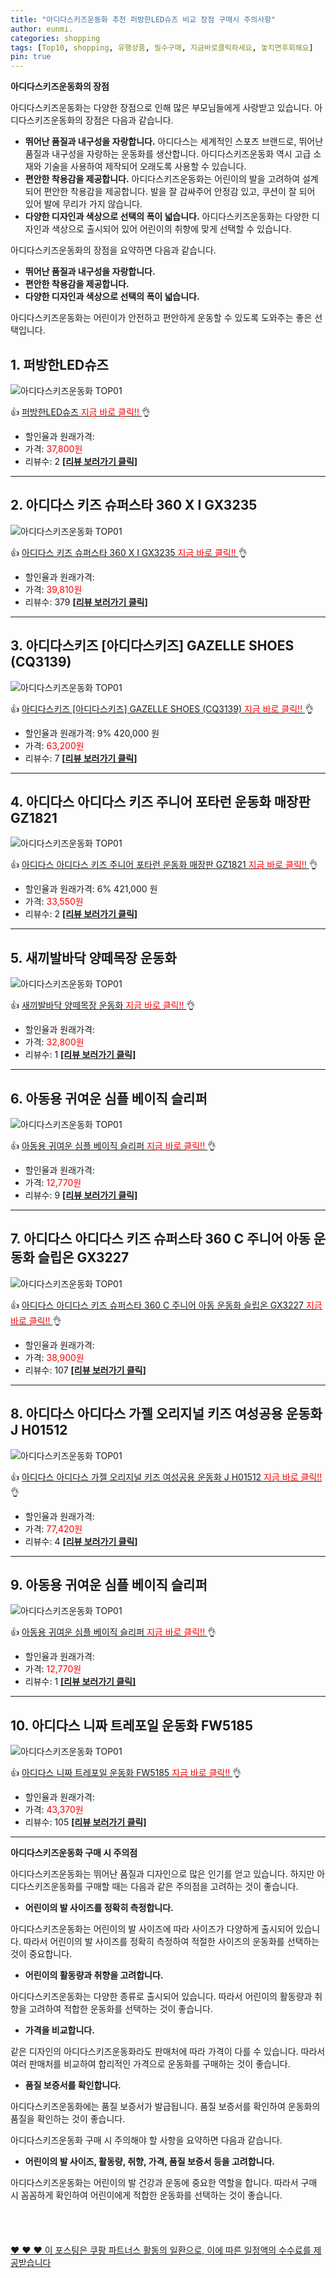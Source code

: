 ```yaml
---
title: "아디다스키즈운동화 추천 퍼방한LED슈즈 비교 장점 구매시 주의사항"
author: eunmi.
categories: shopping
tags: [Top10, shopping, 유행상품, 필수구매, 지금바로클릭하세요, 놓치면후회해요]
pin: true
---
```

**아디다스키즈운동화의 장점**

아디다스키즈운동화는 다양한 장점으로 인해 많은 부모님들에게 사랑받고 있습니다. 아디다스키즈운동화의 장점은 다음과 같습니다.

* **뛰어난 품질과 내구성을 자랑합니다.** 아디다스는 세계적인 스포츠 브랜드로, 뛰어난 품질과 내구성을 자랑하는 운동화를 생산합니다. 아디다스키즈운동화 역시 고급 소재와 기술을 사용하여 제작되어 오래도록 사용할 수 있습니다.
* **편안한 착용감을 제공합니다.** 아디다스키즈운동화는 어린이의 발을 고려하여 설계되어 편안한 착용감을 제공합니다. 발을 잘 감싸주어 안정감 있고, 쿠션이 잘 되어 있어 발에 무리가 가지 않습니다.
* **다양한 디자인과 색상으로 선택의 폭이 넓습니다.** 아디다스키즈운동화는 다양한 디자인과 색상으로 출시되어 있어 어린이의 취향에 맞게 선택할 수 있습니다.

아디다스키즈운동화의 장점을 요약하면 다음과 같습니다.

* **뛰어난 품질과 내구성을 자랑합니다.**
* **편안한 착용감을 제공합니다.**
* **다양한 디자인과 색상으로 선택의 폭이 넓습니다.**

아디다스키즈운동화는 어린이가 안전하고 편안하게 운동할 수 있도록 도와주는 좋은 선택입니다.

   

## 1. 퍼방한LED슈즈

![아디다스키즈운동화 TOP01](https://thumbnail8.coupangcdn.com/thumbnails/remote/230x230ex/image/vendor_inventory/0182/b26cc10500e8f598e3835456b24ed54dc78833f1bf48c3fd92f5ed0a9cf8.jpg)


👍 [퍼방한LED슈즈 <font color=red> 지금 바로 클릭!! </font> ](https://link.coupang.com/re/AFFSDP?lptag=AF3617701&subid=GithubCoopas&pageKey=4328957983&traceid=V0-153&itemId=5050424363&vendorItemId=72360145237) 👌 


- 할인율과 원래가격: 
- 가격: <span style='color:red'>37,800원</span>
- 리뷰수: 2  [**[리뷰 보러가기 클릭]**](https://link.coupang.com/re/AFFSDP?lptag=AF3617701&subid=GithubCoopas&pageKey=4328957983&traceid=V0-153&itemId=5050424363&vendorItemId=72360145237)

---


   

## 2. 아디다스 키즈 슈퍼스타 360 X I GX3235

![아디다스키즈운동화 TOP01](https://thumbnail8.coupangcdn.com/thumbnails/remote/230x230ex/image/vendor_inventory/2784/c0f836f6942742b37894b921f17f03bba44e9408cf2dea2cce690f0bdfdf.png)


👍 [아디다스 키즈 슈퍼스타 360 X I GX3235 <font color=red> 지금 바로 클릭!! </font> ](https://link.coupang.com/re/AFFSDP?lptag=AF3617701&subid=GithubCoopas&pageKey=7379341110&traceid=V0-153&itemId=19053544790&vendorItemId=86176652226) 👌 


- 할인율과 원래가격: 
- 가격: <span style='color:red'>39,810원</span>
- 리뷰수: 379  [**[리뷰 보러가기 클릭]**](https://link.coupang.com/re/AFFSDP?lptag=AF3617701&subid=GithubCoopas&pageKey=7379341110&traceid=V0-153&itemId=19053544790&vendorItemId=86176652226)

---


   

## 3. 아디다스키즈 [아디다스키즈] GAZELLE SHOES (CQ3139)

![아디다스키즈운동화 TOP01](https://thumbnail9.coupangcdn.com/thumbnails/remote/230x230ex/image/vendor_inventory/1b86/1df10883bce4a52df0d8bad87401d203312f107a91321d66e98876a1d02e.jpg)


👍 [아디다스키즈 [아디다스키즈] GAZELLE SHOES (CQ3139) <font color=red> 지금 바로 클릭!! </font> ](https://link.coupang.com/re/AFFSDP?lptag=AF3617701&subid=GithubCoopas&pageKey=6835086750&traceid=V0-153&itemId=16236878830&vendorItemId=87355885789) 👌 


- 할인율과 원래가격: 9%  420,000   원
- 가격: <span style='color:red'>63,200원</span>
- 리뷰수: 7  [**[리뷰 보러가기 클릭]**](https://link.coupang.com/re/AFFSDP?lptag=AF3617701&subid=GithubCoopas&pageKey=6835086750&traceid=V0-153&itemId=16236878830&vendorItemId=87355885789)

---


   

## 4. 아디다스 아디다스 키즈 주니어 포타런 운동화 매장판 GZ1821

![아디다스키즈운동화 TOP01](https://thumbnail8.coupangcdn.com/thumbnails/remote/230x230ex/image/vendor_inventory/146b/1bed9425b2c18fac60a61029f479439d89765eed1914f20bed0b01780847.jpg)


👍 [아디다스 아디다스 키즈 주니어 포타런 운동화 매장판 GZ1821 <font color=red> 지금 바로 클릭!! </font> ](https://link.coupang.com/re/AFFSDP?lptag=AF3617701&subid=GithubCoopas&pageKey=7554156823&traceid=V0-153&itemId=19886859442&vendorItemId=87040758372) 👌 


- 할인율과 원래가격: 6%  421,000   원
- 가격: <span style='color:red'>33,550원</span>
- 리뷰수: 2  [**[리뷰 보러가기 클릭]**](https://link.coupang.com/re/AFFSDP?lptag=AF3617701&subid=GithubCoopas&pageKey=7554156823&traceid=V0-153&itemId=19886859442&vendorItemId=87040758372)

---


   

## 5. 새끼발바닥 양떼목장 운동화

![아디다스키즈운동화 TOP01](https://thumbnail9.coupangcdn.com/thumbnails/remote/230x230ex/image/vendor_inventory/images/2018/02/26/15/3/b8b06e21-2b93-4436-9ffc-57b327dc6b1b.jpg)


👍 [새끼발바닥 양떼목장 운동화 <font color=red> 지금 바로 클릭!! </font> ](https://link.coupang.com/re/AFFSDP?lptag=AF3617701&subid=GithubCoopas&pageKey=67547605&traceid=V0-153&itemId=225897973&vendorItemId=3548953452) 👌 


- 할인율과 원래가격: 
- 가격: <span style='color:red'>32,800원</span>
- 리뷰수: 1  [**[리뷰 보러가기 클릭]**](https://link.coupang.com/re/AFFSDP?lptag=AF3617701&subid=GithubCoopas&pageKey=67547605&traceid=V0-153&itemId=225897973&vendorItemId=3548953452)

---


   

## 6. 아동용 귀여운 심플 베이직 슬리퍼

![아디다스키즈운동화 TOP01](https://thumbnail8.coupangcdn.com/thumbnails/remote/230x230ex/image/retail/images/3851184107644349-3ae47a28-dce5-44d4-8d86-9b3216c3ea7c.png)


👍 [아동용 귀여운 심플 베이직 슬리퍼 <font color=red> 지금 바로 클릭!! </font> ](https://link.coupang.com/re/AFFSDP?lptag=AF3617701&subid=GithubCoopas&pageKey=7313052246&traceid=V0-153&itemId=18739188070&vendorItemId=85871502637) 👌 


- 할인율과 원래가격: 
- 가격: <span style='color:red'>12,770원</span>
- 리뷰수: 9  [**[리뷰 보러가기 클릭]**](https://link.coupang.com/re/AFFSDP?lptag=AF3617701&subid=GithubCoopas&pageKey=7313052246&traceid=V0-153&itemId=18739188070&vendorItemId=85871502637)

---


   

## 7. 아디다스 아디다스 키즈 슈퍼스타 360 C 주니어 아동 운동화 슬립온 GX3227

![아디다스키즈운동화 TOP01](https://thumbnail10.coupangcdn.com/thumbnails/remote/230x230ex/image/vendor_inventory/a769/b10e515bac612cde600ceda2642a03cf422fdb8df7bb5b5d9fa0f559ef5a.jpg)


👍 [아디다스 아디다스 키즈 슈퍼스타 360 C 주니어 아동 운동화 슬립온 GX3227 <font color=red> 지금 바로 클릭!! </font> ](https://link.coupang.com/re/AFFSDP?lptag=AF3617701&subid=GithubCoopas&pageKey=7054682252&traceid=V0-153&itemId=17475731776&vendorItemId=84643322920) 👌 


- 할인율과 원래가격: 
- 가격: <span style='color:red'>38,900원</span>
- 리뷰수: 107  [**[리뷰 보러가기 클릭]**](https://link.coupang.com/re/AFFSDP?lptag=AF3617701&subid=GithubCoopas&pageKey=7054682252&traceid=V0-153&itemId=17475731776&vendorItemId=84643322920)

---


   

## 8. 아디다스 아디다스 가젤 오리지널 키즈 여성공용 운동화 J H01512

![아디다스키즈운동화 TOP01](https://thumbnail7.coupangcdn.com/thumbnails/remote/230x230ex/image/vendor_inventory/5bfe/cbb83fc1584503393248c777633950eac4fd0a7e389754e508cef877727b.jpg)


👍 [아디다스 아디다스 가젤 오리지널 키즈 여성공용 운동화 J H01512 <font color=red> 지금 바로 클릭!! </font> ](https://link.coupang.com/re/AFFSDP?lptag=AF3617701&subid=GithubCoopas&pageKey=7493775241&traceid=V0-153&itemId=19600662948&vendorItemId=86707823779) 👌 


- 할인율과 원래가격: 
- 가격: <span style='color:red'>77,420원</span>
- 리뷰수: 4  [**[리뷰 보러가기 클릭]**](https://link.coupang.com/re/AFFSDP?lptag=AF3617701&subid=GithubCoopas&pageKey=7493775241&traceid=V0-153&itemId=19600662948&vendorItemId=86707823779)

---


   

## 9. 아동용 귀여운 심플 베이직 슬리퍼

![아디다스키즈운동화 TOP01](https://thumbnail7.coupangcdn.com/thumbnails/remote/230x230ex/image/retail/images/3851253715562127-f5ddcaa8-dc80-4ad0-8f7b-2520a71f8cb2.png)


👍 [아동용 귀여운 심플 베이직 슬리퍼 <font color=red> 지금 바로 클릭!! </font> ](https://link.coupang.com/re/AFFSDP?lptag=AF3617701&subid=GithubCoopas&pageKey=7313052246&traceid=V0-153&itemId=18739188092&vendorItemId=85871502808) 👌 


- 할인율과 원래가격: 
- 가격: <span style='color:red'>12,770원</span>
- 리뷰수: 1  [**[리뷰 보러가기 클릭]**](https://link.coupang.com/re/AFFSDP?lptag=AF3617701&subid=GithubCoopas&pageKey=7313052246&traceid=V0-153&itemId=18739188092&vendorItemId=85871502808)

---


   

## 10. 아디다스 니짜 트레포일 운동화 FW5185

![아디다스키즈운동화 TOP01](https://thumbnail6.coupangcdn.com/thumbnails/remote/230x230ex/image/vendor_inventory/0bc8/02fe87e8c737a6b7aeed5b8dacc2c985070a2ec7ced0ab8ee7b552079e4e.jpg)


👍 [아디다스 니짜 트레포일 운동화 FW5185 <font color=red> 지금 바로 클릭!! </font> ](https://link.coupang.com/re/AFFSDP?lptag=AF3617701&subid=GithubCoopas&pageKey=7458722190&traceid=V0-153&itemId=19436028549&vendorItemId=86628983372) 👌 


- 할인율과 원래가격: 
- 가격: <span style='color:red'>43,370원</span>
- 리뷰수: 105  [**[리뷰 보러가기 클릭]**](https://link.coupang.com/re/AFFSDP?lptag=AF3617701&subid=GithubCoopas&pageKey=7458722190&traceid=V0-153&itemId=19436028549&vendorItemId=86628983372)

---
**아디다스키즈운동화 구매 시 주의점**

아디다스키즈운동화는 뛰어난 품질과 디자인으로 많은 인기를 얻고 있습니다. 하지만 아디다스키즈운동화를 구매할 때는 다음과 같은 주의점을 고려하는 것이 좋습니다.

* **어린이의 발 사이즈를 정확히 측정합니다.**

아디다스키즈운동화는 어린이의 발 사이즈에 따라 사이즈가 다양하게 출시되어 있습니다. 따라서 어린이의 발 사이즈를 정확히 측정하여 적절한 사이즈의 운동화를 선택하는 것이 중요합니다.

* **어린이의 활동량과 취향을 고려합니다.**

아디다스키즈운동화는 다양한 종류로 출시되어 있습니다. 따라서 어린이의 활동량과 취향을 고려하여 적합한 운동화를 선택하는 것이 좋습니다.

* **가격을 비교합니다.**

같은 디자인의 아디다스키즈운동화라도 판매처에 따라 가격이 다를 수 있습니다. 따라서 여러 판매처를 비교하여 합리적인 가격으로 운동화를 구매하는 것이 좋습니다.

* **품질 보증서를 확인합니다.**

아디다스키즈운동화에는 품질 보증서가 발급됩니다. 품질 보증서를 확인하여 운동화의 품질을 확인하는 것이 좋습니다.

아디다스키즈운동화 구매 시 주의해야 할 사항을 요약하면 다음과 같습니다.

* **어린이의 발 사이즈, 활동량, 취향, 가격, 품질 보증서 등을 고려합니다.**

아디다스키즈운동화는 어린이의 발 건강과 운동에 중요한 역할을 합니다. 따라서 구매 시 꼼꼼하게 확인하여 어린이에게 적합한 운동화를 선택하는 것이 좋습니다.<br><br><br><br><br> [ ❤ ❤ ❤ 이 포스팅은 쿠팡 파트너스 활동의 일환으로, 이에 따른 일정액의 수수료를 제공받습니다](https://link.coupang.com/a/bcEFyh)